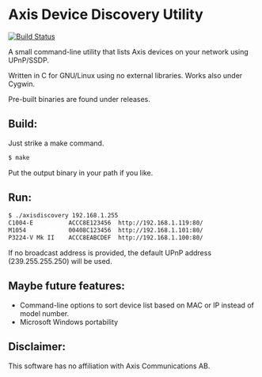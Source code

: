 Axis Device Discovery Utility
=========================================

[![Build Status](https://travis-ci.org/johanfagerstroem/axisdiscovery.svg?branch=master)](https://travis-ci.org/johanfagerstroem/axisdiscovery)

A small command-line utility that lists Axis devices on your network using
UPnP/SSDP.

Written in C for GNU/Linux using no external libraries. Works also under
Cygwin.

Pre-built binaries are found under releases.

Build:
------
Just strike a make command.
```sh
$ make
```
Put the output binary in your path if you like.

Run:
----
```sh
$ ./axisdiscovery 192.168.1.255
C1004-E          ACCC8E123456  http://192.168.1.119:80/
M1054            00408C123456  http://192.168.1.101:80/
P3224-V Mk II    ACCC8EABCDEF  http://192.168.1.100:80/
```
If no broadcast address is provided, the default UPnP address (239.255.255.250)
will be used.

Maybe future features:
----------------------
* Command-line options to sort device list based on MAC or IP instead of model
  number.
* Microsoft Windows portability

Disclaimer:
-----------
This software has no affiliation with Axis Communications AB.

